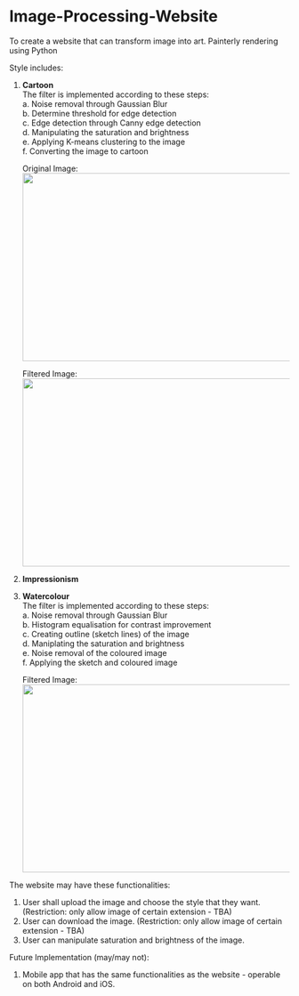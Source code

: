 # Image-Processing-Website
 To create a website that can transform image into art.
 Painterly rendering using Python
 
 Style includes:
 1. <b>Cartoon </b> <br/>
    The filter is implemented according to these steps:<br />
    a. Noise removal through Gaussian Blur<br />
    b. Determine threshold for edge detection<br />
    c. Edge detection through Canny edge detection<br />
    d. Manipulating the saturation and brightness<br />
    e. Applying K-means clustering to the image<br />
    f. Converting the image to cartoon<br />
    
    Original Image: <br/>
    <img src="https://github.com/YeoYiXin/Image-Processing-App/assets/89788614/9c24d033-754d-4682-b498-cc5a0db09090" width="600" height="338">
 
    Filtered Image: <br/>
    <img src="https://github.com/YeoYiXin/Image-Processing-App/assets/89788614/0d7da203-4c49-4f24-9f24-bc97ea70a00a" width="600" height="338">

 2. <b>Impressionism </b>




 3. <b>Watercolour</b> <br/>
    The filter is implemented according to these steps:<br />
    a. Noise removal through Gaussian Blur<br />
    b. Histogram equalisation for contrast improvement<br />
    c. Creating outline (sketch lines) of the image<br />
    d. Maniplating the saturation and brightness<br />
    e. Noise removal of the coloured image<br />
    f. Applying the sketch and coloured image<br />

    Filtered Image: <br />
    <img src="https://github.com/YeoYiXin/Image-Processing-App/assets/89788614/24cd0f4c-23d8-463b-99df-e8cf9df9ed50" width="600" height="338"> <br />
    
    
 The website may have these functionalities:
 1. User shall upload the image and choose the style that they want. (Restriction: only allow image of certain extension - TBA)
 2. User can download the image. (Restriction: only allow image of certain extension - TBA)
 3. User can manipulate saturation and brightness of the image.

 Future Implementation (may/may not):
 1. Mobile app that has the same functionalities as the website - operable on both Android and iOS.


